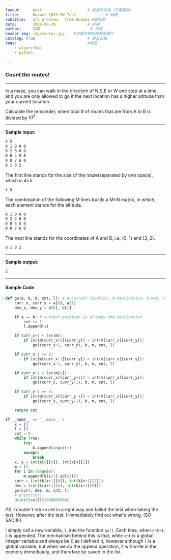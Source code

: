 ```yaml
---
layout:     post                    # 使用的布局（不需要改）
title:      Huawei 2019 SW Test             # 标题 
subtitle:   3rd problem,  from Huawei #副标题
date:       2019-08-29              # 时间
author:     羽聪                      # 作者
header-img: img/routes.jpg    #这篇文章标题背景图片
catalog: true                       # 是否归档
tags:                               #标签
    - algorithms
    - python

---
```


### Count the routes!

---

In a maze, you can walk in the direction of N,S,E or W one step at a time, and you are only allowed to go if the next location has a higher altitude than your current location.

Calculate the remainder, when total # of routes that are from A to B is divided by $10^{9}$.

---

$\textbf{Sample input:}$

```txt
4 5
0 1 0 0 0
0 2 3 0 0
0 0 4 5 0
0 0 7 6 0
0 1 3 2
```

The first line stands for the size of the maze(separated by one space), which is 4$\times$5.

```txt
4 5
```

The combination of the following M lines builds a M$\times$N matrix, in which, each element stands for the altitude.

```txt
0 1 0 0 0
0 2 3 0 0
0 0 4 5 0
0 0 7 6 0
```

The next line stands for the coordinates of A and B, i.e. (0, 1) and (3, 2).

```txt
0 1 3 2
```

---

$\textbf{Sample output:}$

```txt
2
```

---

#### Sample Code

```python
def go(a, b, m, cnt, l): # a-current location, b-destination, m-map, cnt-total count
    curr_x, curr_y = a[0], a[1]
    des_x, des_y = b[0], b[1]

    if a == b: # current position is already the destination
        cnt += 1
        l.append(1)

    if curr_x+1 < len(m):
        if int(m[curr_x+1][curr_y]) > int(m[curr_x][curr_y]):
            go((curr_x+1, curr_y), b, m, cnt, l)

    if curr_x-1 >= 0:
        if int(m[curr_x-1][curr_y]) > int(m[curr_x][curr_y]):
            go((curr_x-1, curr_y), b, m, cnt, l)

    if curr_y+1 < len(m[0]):
        if int(m[curr_x][curr_y+1]) > int(m[curr_x][curr_y]):
            go((curr_x, curr_y+1), b, m, cnt, l)

    if curr_y-1 >= 0:
        if int(m[curr_x][curr_y-1]) > int(m[curr_x][curr_y]):
            go((curr_x, curr_y-1), b, m, cnt, l)

    return cnt

if __name__ == '__main__':
    k = []
    l = []
    cnt = 0
    while True:
        try:
            k.append(input())
        except:
            break
    x, y = int(k[0][0]), int(k[0][2])
    m = []
    for i in range(x):
        m.append(k[i+1].split())
    curr = (int(k[x+1][0]), int(k[x+1][2]))
    des = (int(k[x+1][4]), int(k[x+1][6]))
    go(curr, des, m, cnt, l)
    # print(cnt)
    print(len(l)%1000000000)
```

PS. I couldn't return cnt in a right way and failed the test when taking the test. However, after the test, I immediately find out what's wrong. (SO SAD!!!!) 

I simply call a new variable, `l`, into the function `go()`. Each time, when `cnt+1`, `l` is appended. The mechanism behind this is that, while `cnt` is a global integer variable and always be  0 as I defined it, however although `l` is a global variable, but when we do the append operation, it will write in the memory immediately, and therefore be saved in the list. 
